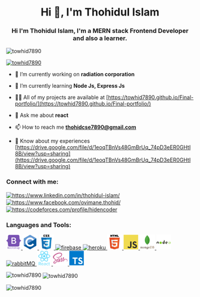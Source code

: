 <h1 align="center">Hi 👋, I'm Thohidul Islam</h1>
<h3 align="center">Hi I'm Thohidul Islam, I'm a MERN stack Frontend Developer and also a learner.</h3>

<p align="left"> <img src="https://komarev.com/ghpvc/?username=towhid7890&label=Profile%20views&color=0e75b6&style=flat" alt="towhid7890" /> </p>

<p align="left"> <a href="https://github.com/ryo-ma/github-profile-trophy"><img src="https://github-profile-trophy.vercel.app/?username=towhid7890" alt="towhid7890" /></a> </p>

- 🔭 I’m currently working on **radiation corporation**

- 🌱 I’m currently learning **Node Js, Express Js**

- 👨‍💻 All of my projects are available at [https://towhid7890.github.io/Final-portfolio/](https://towhid7890.github.io/Final-portfolio/)

- 💬 Ask me about **react**

- 📫 How to reach me **thohidcse7890@gmail.com**

- 📄 Know about my experiences [https://drive.google.com/file/d/1eoqTBnVs48GmBrUq_74pD3eER0GHtI8B/view?usp=sharing](https://drive.google.com/file/d/1eoqTBnVs48GmBrUq_74pD3eER0GHtI8B/view?usp=sharing)

<h3 align="left">Connect with me:</h3>
<p align="left">
<a href="https://linkedin.com/in/https://www.linkedin.com/in/thohidul-islam/" target="blank"><img align="center" src="https://raw.githubusercontent.com/rahuldkjain/github-profile-readme-generator/master/src/images/icons/Social/linked-in-alt.svg" alt="https://www.linkedin.com/in/thohidul-islam/" height="30" width="40" /></a>
<a href="https://fb.com/https://www.facebook.com/ovimane.thohid/" target="blank"><img align="center" src="https://raw.githubusercontent.com/rahuldkjain/github-profile-readme-generator/master/src/images/icons/Social/facebook.svg" alt="https://www.facebook.com/ovimane.thohid/" height="30" width="40" /></a>
<a href="https://codeforces.com/profile/https://codeforces.com/profile/hidencoder" target="blank"><img align="center" src="https://raw.githubusercontent.com/rahuldkjain/github-profile-readme-generator/master/src/images/icons/Social/codeforces.svg" alt="https://codeforces.com/profile/hidencoder" height="30" width="40" /></a>
</p>

<h3 align="left">Languages and Tools:</h3>
<p align="left"> <a href="https://getbootstrap.com" target="_blank" rel="noreferrer"> <img src="https://raw.githubusercontent.com/devicons/devicon/master/icons/bootstrap/bootstrap-plain-wordmark.svg" alt="bootstrap" width="40" height="40"/> </a> <a href="https://www.cprogramming.com/" target="_blank" rel="noreferrer"> <img src="https://raw.githubusercontent.com/devicons/devicon/master/icons/c/c-original.svg" alt="c" width="40" height="40"/> </a> <a href="https://www.w3schools.com/css/" target="_blank" rel="noreferrer"> <img src="https://raw.githubusercontent.com/devicons/devicon/master/icons/css3/css3-original-wordmark.svg" alt="css3" width="40" height="40"/> </a> <a href="https://firebase.google.com/" target="_blank" rel="noreferrer"> <img src="https://www.vectorlogo.zone/logos/firebase/firebase-icon.svg" alt="firebase" width="40" height="40"/> </a> <a href="https://heroku.com" target="_blank" rel="noreferrer"> <img src="https://www.vectorlogo.zone/logos/heroku/heroku-icon.svg" alt="heroku" width="40" height="40"/> </a> <a href="https://www.w3.org/html/" target="_blank" rel="noreferrer"> <img src="https://raw.githubusercontent.com/devicons/devicon/master/icons/html5/html5-original-wordmark.svg" alt="html5" width="40" height="40"/> </a> <a href="https://developer.mozilla.org/en-US/docs/Web/JavaScript" target="_blank" rel="noreferrer"> <img src="https://raw.githubusercontent.com/devicons/devicon/master/icons/javascript/javascript-original.svg" alt="javascript" width="40" height="40"/> </a> <a href="https://www.mongodb.com/" target="_blank" rel="noreferrer"> <img src="https://raw.githubusercontent.com/devicons/devicon/master/icons/mongodb/mongodb-original-wordmark.svg" alt="mongodb" width="40" height="40"/> </a> <a href="https://nodejs.org" target="_blank" rel="noreferrer"> <img src="https://raw.githubusercontent.com/devicons/devicon/master/icons/nodejs/nodejs-original-wordmark.svg" alt="nodejs" width="40" height="40"/> </a> <a href="https://www.rabbitmq.com" target="_blank" rel="noreferrer"> <img src="https://www.vectorlogo.zone/logos/rabbitmq/rabbitmq-icon.svg" alt="rabbitMQ" width="40" height="40"/> </a> <a href="https://reactjs.org/" target="_blank" rel="noreferrer"> <img src="https://raw.githubusercontent.com/devicons/devicon/master/icons/react/react-original-wordmark.svg" alt="react" width="40" height="40"/> </a> <a href="https://sass-lang.com" target="_blank" rel="noreferrer"> <img src="https://raw.githubusercontent.com/devicons/devicon/master/icons/sass/sass-original.svg" alt="sass" width="40" height="40"/> </a> <a href="https://www.typescriptlang.org/" target="_blank" rel="noreferrer"> <img src="https://raw.githubusercontent.com/devicons/devicon/master/icons/typescript/typescript-original.svg" alt="typescript" width="40" height="40"/> </a> </p>

<p><img align="left" src="https://github-readme-stats.vercel.app/api/top-langs?username=towhid7890&show_icons=true&locale=en&layout=compact" alt="towhid7890" /></p>

<p>&nbsp;<img align="center" src="https://github-readme-stats.vercel.app/api?username=towhid7890&show_icons=true&locale=en" alt="towhid7890" /></p>

<p><img align="center" src="https://github-readme-streak-stats.herokuapp.com/?user=towhid7890&" alt="towhid7890" /></p>
